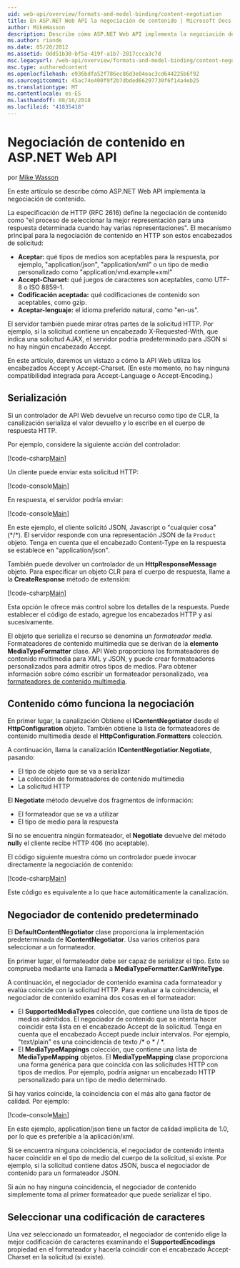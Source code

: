 ```yaml
---
uid: web-api/overview/formats-and-model-binding/content-negotiation
title: En ASP.NET Web API la negociación de contenido | Microsoft Docs
author: MikeWasson
description: Describe cómo ASP.NET Web API implementa la negociación de contenido HTTP.
ms.author: riande
ms.date: 05/20/2012
ms.assetid: 0dd51b30-bf5a-419f-a1b7-2817ccca3c7d
msc.legacyurl: /web-api/overview/formats-and-model-binding/content-negotiation
msc.type: authoredcontent
ms.openlocfilehash: e936bdfa52f786ec86d3e84eac3cd644225b6f92
ms.sourcegitcommit: 45ac74e400f9f2b7dbded66297730f6f14a4eb25
ms.translationtype: MT
ms.contentlocale: es-ES
ms.lasthandoff: 08/16/2018
ms.locfileid: "41835418"
---
```

<a name="content-negotiation-in-aspnet-web-api"></a>Negociación de contenido en ASP.NET Web API
====================
por [Mike Wasson](https://github.com/MikeWasson)

En este artículo se describe cómo ASP.NET Web API implementa la negociación de contenido.

La especificación de HTTP (RFC 2616) define la negociación de contenido como "el proceso de seleccionar la mejor representación para una respuesta determinada cuando hay varias representaciones". El mecanismo principal para la negociación de contenido en HTTP son estos encabezados de solicitud:

- **Aceptar:** qué tipos de medios son aceptables para la respuesta, por ejemplo, "application/json", "application/xml" o un tipo de medio personalizado como &quot;application/vnd.example+xml&quot;
- **Accept-Charset:** qué juegos de caracteres son aceptables, como UTF-8 o ISO 8859-1.
- **Codificación aceptada:** qué codificaciones de contenido son aceptables, como gzip.
- **Aceptar-lenguaje:** el idioma preferido natural, como "en-us".

El servidor también puede mirar otras partes de la solicitud HTTP. Por ejemplo, si la solicitud contiene un encabezado X-Requested-With, que indica una solicitud AJAX, el servidor podría predeterminado para JSON si no hay ningún encabezado Accept.

En este artículo, daremos un vistazo a cómo la API Web utiliza los encabezados Accept y Accept-Charset. (En este momento, no hay ninguna compatibilidad integrada para Accept-Language o Accept-Encoding.)

## <a name="serialization"></a>Serialización

Si un controlador de API Web devuelve un recurso como tipo de CLR, la canalización serializa el valor devuelto y lo escribe en el cuerpo de respuesta HTTP.

Por ejemplo, considere la siguiente acción del controlador:

[!code-csharp[Main](content-negotiation/samples/sample1.cs)]

Un cliente puede enviar esta solicitud HTTP:

[!code-console[Main](content-negotiation/samples/sample2.cmd)]

En respuesta, el servidor podría enviar:

[!code-console[Main](content-negotiation/samples/sample3.cmd)]

En este ejemplo, el cliente solicitó JSON, Javascript o "cualquier cosa" (\*/\*). El servidor responde con una representación JSON de la `Product` objeto. Tenga en cuenta que el encabezado Content-Type en la respuesta se establece en &quot;application/json&quot;.

También puede devolver un controlador de un **HttpResponseMessage** objeto. Para especificar un objeto CLR para el cuerpo de respuesta, llame a la **CreateResponse** método de extensión:

[!code-csharp[Main](content-negotiation/samples/sample4.cs)]

Esta opción le ofrece más control sobre los detalles de la respuesta. Puede establecer el código de estado, agregue los encabezados HTTP y así sucesivamente.

El objeto que serializa el recurso se denomina un *formateador media*. Formateadores de contenido multimedia que se derivan de la **elemento MediaTypeFormatter** clase. API Web proporciona los formateadores de contenido multimedia para XML y JSON, y puede crear formateadores personalizados para admitir otros tipos de medios. Para obtener información sobre cómo escribir un formateador personalizado, vea [formateadores de contenido multimedia](media-formatters.md).

## <a name="how-content-negotiation-works"></a>Contenido cómo funciona la negociación

En primer lugar, la canalización Obtiene el **IContentNegotiator** desde el **HttpConfiguration** objeto. También obtiene la lista de formateadores de contenido multimedia desde el **HttpConfiguration.Formatters** colección.

A continuación, llama la canalización **IContentNegotiatior.Negotiate**, pasando:

- El tipo de objeto que se va a serializar
- La colección de formateadores de contenido multimedia
- La solicitud HTTP

El **Negotiate** método devuelve dos fragmentos de información:

- El formateador que se va a utilizar
- El tipo de medio para la respuesta

Si no se encuentra ningún formateador, el **Negotiate** devuelve del método **null**y el cliente recibe HTTP 406 (no aceptable).

El código siguiente muestra cómo un controlador puede invocar directamente la negociación de contenido:

[!code-csharp[Main](content-negotiation/samples/sample5.cs)]

Este código es equivalente a lo que hace automáticamente la canalización.

## <a name="default-content-negotiator"></a>Negociador de contenido predeterminado

El **DefaultContentNegotiator** clase proporciona la implementación predeterminada de **IContentNegotiator**. Usa varios criterios para seleccionar a un formateador.

En primer lugar, el formateador debe ser capaz de serializar el tipo. Esto se comprueba mediante una llamada a **MediaTypeFormatter.CanWriteType**.

A continuación, el negociador de contenido examina cada formateador y evalúa coincide con la solicitud HTTP. Para evaluar a la coincidencia, el negociador de contenido examina dos cosas en el formateador:

- El **SupportedMediaTypes** colección, que contiene una lista de tipos de medios admitidos. El negociador de contenido que se intenta hacer coincidir esta lista en el encabezado Accept de la solicitud. Tenga en cuenta que el encabezado Accept puede incluir intervalos. Por ejemplo, "text/plain" es una coincidencia de texto /\* o \* / \*.
- El **MediaTypeMappings** colección, que contiene una lista de **MediaTypeMapping** objetos. El **MediaTypeMapping** clase proporciona una forma genérica para que coincida con las solicitudes HTTP con tipos de medios. Por ejemplo, podría asignar un encabezado HTTP personalizado para un tipo de medio determinado.

Si hay varios coincide, la coincidencia con el más alto gana factor de calidad. Por ejemplo:

[!code-console[Main](content-negotiation/samples/sample6.cmd)]

En este ejemplo, application/json tiene un factor de calidad implícita de 1.0, por lo que es preferible a la aplicación/xml.

Si se encuentra ninguna coincidencia, el negociador de contenido intenta hacer coincidir en el tipo de medio del cuerpo de la solicitud, si existe. Por ejemplo, si la solicitud contiene datos JSON, busca el negociador de contenido para un formateador JSON.

Si aún no hay ninguna coincidencia, el negociador de contenido simplemente toma al primer formateador que puede serializar el tipo.

## <a name="selecting-a-character-encoding"></a>Seleccionar una codificación de caracteres

Una vez seleccionado un formateador, el negociador de contenido elige la mejor codificación de caracteres examinando el **SupportedEncodings** propiedad en el formateador y hacerla coincidir con el encabezado Accept-Charset en la solicitud (si existe).

